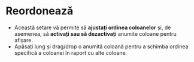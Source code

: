 # **Reordonează**


- Această setare vă permite să **ajustați ordinea coloanelor** și, de asemenea, să **activați sau să dezactivați** anumite coloane pentru afișare.
- Apăsați lung și drag/drop o anumită coloană pentru a schimba ordinea specifică a coloanei în raport cu alte coloane.
